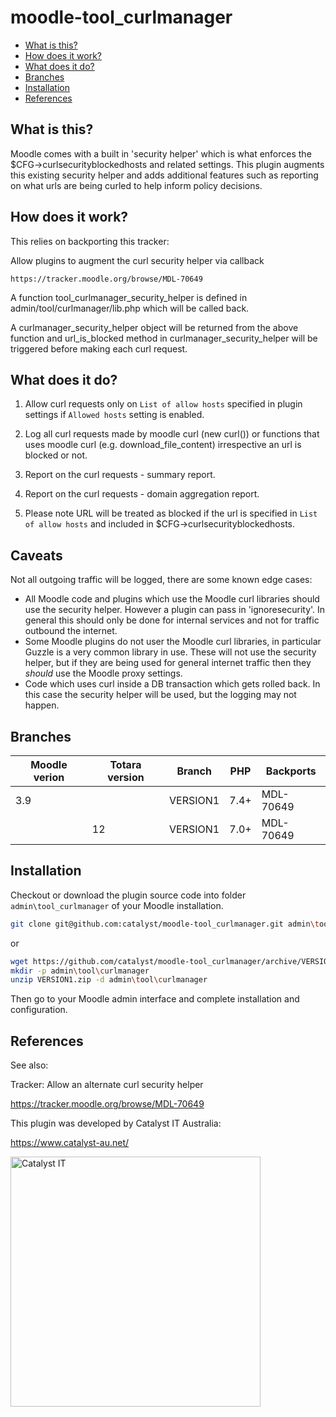 # moodle-tool_curlmanager

* [What is this?](#what-is-this)
* [How does it work?](#how-does-it-work)
* [What does it do?](#what-does-it-do)
* [Branches](#branches)
* [Installation](#installation)
* [References](#references)


What is this?
-------------

Moodle comes with a built in 'security helper' which is what enforces the $CFG->curlsecurityblockedhosts and related settings. This plugin augments this existing security helper and adds additional features such as reporting on what urls are being curled to help inform policy decisions.


How does it work?
-----------------

This relies on backporting this tracker:

Allow plugins to augment the curl security helper via callback
```
https://tracker.moodle.org/browse/MDL-70649
```

A function tool_curlmanager_security_helper is defined in admin/tool/curlmanager/lib.php which will be called back.

A curlmanager_security_helper object will be returned from the above function and url_is_blocked method in curlmanager_security_helper will be triggered before making each curl request.

What does it do?
-----------------

1. Allow curl requests only on ```List of allow hosts``` specified in plugin settings if ```Allowed hosts``` setting is enabled.

2. Log all curl requests made by moodle curl (new curl()) or functions that uses moodle curl (e.g. download_file_content) irrespective an url is blocked or not.

3. Report on the curl requests - summary report.

4. Report on the curl requests - domain aggregation report.

5. Please note URL will be treated as blocked if the url is specified in ```List of allow hosts``` and included in $CFG->curlsecurityblockedhosts.


Caveats
-------

Not all outgoing traffic will be logged, there are some known edge cases:

* All Moodle code and plugins which use the Moodle curl libraries should use the security helper.
  However a plugin can pass in 'ignoresecurity'. In general this should only be done for internal
  services and not for traffic outbound the internet.
* Some Moodle plugins do not user the Moodle curl libraries, in particular Guzzle is a very common
  library in use. These will not use the security helper, but if they are being used for general
  internet traffic then they *should* use the Moodle proxy settings.
* Code which uses curl inside a DB transaction which gets rolled back. In this case the security
  helper will be used, but the logging may not happen.

Branches
--------

| Moodle verion     |  Totara version          | Branch      | PHP        | Backports  |
| ----------------- | ------------------------ |------------ | ---------  | -----------|
| 3.9               |                          | VERSION1    | 7.4+       | MDL-70649  |
|                   |  12                      | VERSION1    | 7.0+       | MDL-70649  |

Installation
------------
Checkout or download the plugin source code into folder `admin\tool_curlmanager` of your Moodle installation.

```sh
git clone git@github.com:catalyst/moodle-tool_curlmanager.git admin\tool\curlmanager
```
or
```sh
wget https://github.com/catalyst/moodle-tool_curlmanager/archive/VERSION1.zip
mkdir -p admin\tool\curlmanager
unzip VERSION1.zip -d admin\tool\curlmanager
```
Then go to your Moodle admin interface and complete installation and configuration.

References
----------

See also:

Tracker: Allow an alternate curl security helper

https://tracker.moodle.org/browse/MDL-70649

This plugin was developed by Catalyst IT Australia:

https://www.catalyst-au.net/

<img alt="Catalyst IT" src="https://cdn.rawgit.com/CatalystIT-AU/moodle-auth_saml2/master/pix/catalyst-logo.svg" width="400">
